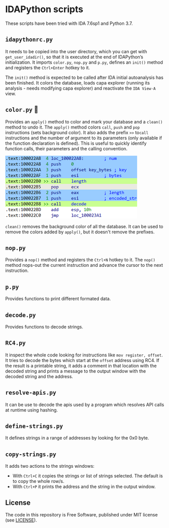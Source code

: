 # IDAPython scripts

These scripts have been tried with IDA 7.6sp1 and Python 3.7.

## `idapythonrc.py`

It needs to be copied into the user directory, which you can get with `get_user_idadir()`, so that it is executed at the end of IDAPython’s initialization.
It imports `color.py`, `nop.py` and `p.py`, defines an `init()` method and registers the `Ctrl+Enter` hotkey to it.

The `init()` method is expected to be called after IDA initial autoanalysis has been finished.
It colors the database, loads capa explorer (running its analysis - needs modifying capa explorer) and reactivate the `IDA View-A` view.


## `color.py` :art:

Provides an `apply()` method to color and mark your database and a `clean()` method to undo it.
The `apply()` method colors `call`, `push` and `pop` instructions (sets background color).
It also adds the prefix `>>` to`call` instructions and the number of argument to its parameters (only available if the function declaration is defined).
This is useful to quickly identify function calls, their parameters and the calling convention.

![colored database](doc/color.png)

`clean()` removes the background color of all the database.
It can be used to remove the colors added by `apply()`, but it doesn't remove the prefixes.


## `nop.py`
Provides a `nop()` method and registers the `Ctrl+N` hotkey to it.
The `nop()` method nops-out the current instruction and advance the cursor to the next instruction.


## `p.py`

Provides functions to print different formated data.


## `decode.py`

Provides functions to decode strings.


## `RC4.py`

It inspect the whole code looking for instructions like `mov register, offset`.
It tries to decode the bytes which start at the `offset` address using RC4.
If the result is a printable string, it adds a comment in that location with the decoded string and prints a message to the output window with the decoded string and the address.


## `resolve-apis.py`

It can be use to decode the apis used by a program which resolves API calls at runtime using hashing.

## `define-strings.py`

It defines strings in a range of addresses by looking for the 0x0 byte.


## `copy-strings.py`

It adds two actions to the strings windows:
- With `Ctrl+C` it copies the strings or list of strings selected.
  The default is to copy the whole row/s.
- With `Ctrl+P` it prints the address and the string in the output window.


## License

The code in this repository is Free Software, published under MIT license (see [LICENSE](LICENSE)).
